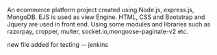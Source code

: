 An ecommerce platform project created using Node.js, express.js, MongoDB.
EJS is used as view Engine.
HTML, CSS and Bootstrap and Jquery are used in front end.
Using some modules and libraries such as razorpay, cropper, multer, socket.io,mongoose-paginate-v2 etc.

new file added for testing -- jenkins
